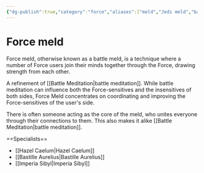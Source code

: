 ```yaml
---
{"dg-publish":true,"category":"force","aliases":["meld","Jedi meld","battle meld","combat meld"],"tags":["light","offense","sense"],"permalink":"/force-meld/","dgHomeLink":false,"dgPassFrontmatter":true}
---
```


# Force meld
Force meld, otherwise known as a battle meld, is a technique where a number of Force users join their minds together through the Force, drawing strength from each other. 

A refinement of [[Battle Meditation|battle meditation]]. While battle meditation can influence both the Force-sensitives and the insensitives of both sides, Force Meld concentrates on coordinating and improving the Force-sensitives of the user's side.

There is often someone acting as the core of the meld, who unites everyone through their connections to them. This also makes it alike [[Battle Meditation|battle meditation]].

==Specialists==
- [[Hazel Caelum|Hazel Caelum]]
- [[Bastille Aurelius|Bastille Aurelius]]
- [[Imperia Sibyl|Imperia Sibyl]]